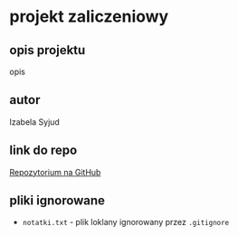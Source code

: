 # projekt zaliczeniowy

## opis projektu

opis

## autor

Izabela Syjud

## link do repo

[Repozytorium na GitHub](https://github.com/IzaSyjud/moj_projekt)

## pliki ignorowane

- `notatki.txt` - plik loklany ignorowany przez `.gitignore`
